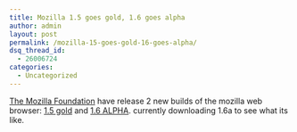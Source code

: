 ```yaml
---
title: Mozilla 1.5 goes gold, 1.6 goes alpha
author: admin
layout: post
permalink: /mozilla-15-goes-gold-16-goes-alpha/
dsq_thread_id:
  - 26006724
categories:
  - Uncategorized
---
```

[The Mozilla Foundation][1] have release 2 new builds of the mozilla web browser: [1.5 gold][2] and [1.6 ALPHA][3]. currently downloading 1.6a to see what its like.

 [1]: http://www.mozilla.org/
 [2]: http://www.mozilla.org/releases/#1.5
 [3]: http://www.mozilla.org/releases/#1.6a